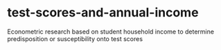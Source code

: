 # test-scores-and-annual-income
Econometric research based on student household income to determine predisposition or susceptibility onto test scores
